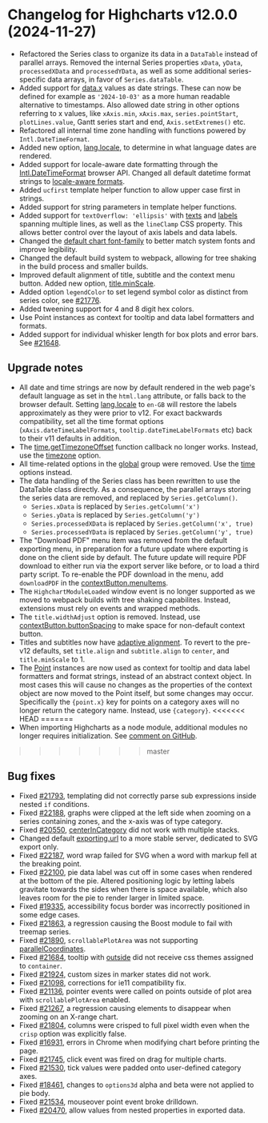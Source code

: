 # Changelog for Highcharts v12.0.0 (2024-11-27)

- Refactored the Series class to organize its data in a `DataTable` instead of parallel arrays. Removed the internal Series properties `xData`, `yData`, `processedXData` and `processedYData`, as well as some additional series-specific data arrays, in favor of `Series.dataTable`.
- Added support for [data.x](https://api.highcharts.com/highcharts/series.line.data.x) values as date strings. These can now be defined for example as `'2024-10-03'` as a more human readable alternative to timestamps. Also allowed date string in other options referring to x values, like `xAxis.min`, `xAxis.max`, `series.pointStart`, `plotLines.value`, Gantt series start and end, `Axis.setExtremes()` etc.
- Refactored all internal time zone handling with functions powered by `Intl.DateTimeFormat`.
- Added new option, [lang.locale](https://api.highcharts.com/highcharts/lang.locale), to determine in what language dates are rendered.
- Added support for locale-aware date formatting through the [Intl.DateTimeFormat](https://developer.mozilla.org/en-US/docs/Web/JavaScript/Reference/Global_Objects/Intl/DateTimeFormat) browser API. Changed all default datetime format strings to [locale-aware formats](https://api.highcharts.com/class-reference/Highcharts.Time#dateFormat).
- Added `ucfirst` template helper function to allow upper case first in strings.
- Added support for string parameters in template helper functions.
- Added support for `textOverflow: 'ellipsis'` with [texts](https://api.highcharts.com/class-reference/Highcharts.SVGRenderer#text) and [labels](https://api.highcharts.com/class-reference/Highcharts.SVGRenderer#label) spanning multiple lines, as well as the `lineClamp` CSS property. This allows better control over the layout of axis labels and data labels.
- Changed the [default chart font-family](https://api.highcharts.com/highcharts/chart.style) to better match system fonts and improve legibility.
- Changed the default build system to webpack, allowing for tree shaking in the build process and smaller builds.
- Improved default alignment of title, subtitle and the context menu button. Added new option, [title.minScale](https://api.highcharts.com/highcharts/title.minScale).
- Added option `legendColor` to set legend symbol color as distinct from series color, see [#21776](https://github.com/highcharts/highcharts/issues/21776).
- Added tweening support for 4 and 8 digit hex colors.
- Use Point instances as context for tooltip and data label formatters and formats.
- Added support for individual whisker length for box plots and error bars. See [#21648](https://github.com/highcharts/highcharts/issues/21648).

## Upgrade notes
- All date and time strings are now by default rendered in the web page's default language as set in the `html.lang` attribute, or falls back to the browser default. Setting [lang.locale](https://api.highcharts.com/highcharts/lang.locale) to `en-GB` will restore the labels approximately as they were prior to v12. For exact backwards compatibility, set all the time format options (`xAxis.dateTimeLabelFormats`, `tooltip.dateTimeLabelFormats` etc) back to their v11 defaults in addition.
- The [time.getTimezoneOffset](https://api.highcharts.com/highcharts/time.getTimezoneOffset) function callback no longer works. Instead, use the [timezone](https://api.highcharts.com/highcharts/time.timezone) option.
- All time-related options in the [global](https://api.highcharts.com/highcharts/global) group were removed. Use the [time](https://api.highcharts.com/highcharts/time) options instead.
- The data handling of the Series class has been rewritten to use the DataTable class directly. As a consequence, the parallel arrays storing the series data are removed, and replaced by `Series.getColumn()`.
  - `Series.xData` is replaced by `Series.getColumn('x')`
  - `Series.yData` is replaced by `Series.getColumn('y')`
  - `Series.processedXData` is replaced by `Series.getColumn('x', true)`
  - `Series.processedYData` is replaced by `Series.getColumn('y', true)`
- The "Download PDF" menu item was removed from the default exporting menu, in preparation for a future update where exporting is done on the client side by default. The future update will require PDF download to either run via the export server like before, or to load a third party script. To re-enable the PDF download in the menu, add `downloadPDF` in the [contextButton.menuItems](https://api.highcharts.com/highcharts/exporting.buttons.contextButton.menuItems).
- The `HighchartModuleLoaded` window event is no longer supported as we moved to webpack builds with tree shaking capabilites. Instead, extensions must rely on events and wrapped methods.
- The `title.widthAdjust` option is removed. Instead, use [contextButton.buttonSpacing](https://api.highcharts.com/highcharts/exporting.buttons.contextButton.buttonSpacing) to make space for non-default context button.
- Titles and subtitles now have [adaptive alignment](https://www.highcharts.com/docs/chart-concepts/title-and-subtitle). To revert to the pre-v12 defaults, set `title.align` and `subtitle.align` to `center`, and `title.minScale` to 1.
- The [Point](https://api.highcharts.com/class-reference/Highcharts.Point) instances are now used as context for tooltip and data label formatters and format strings, instead of an abstract context object. In most cases this will cause no changes as the properties of the context object are now moved to the Point itself, but some changes may occur. Specifically the `{point.x}` key for points on a category axes will no longer return the category name. Instead, use `{category}`.
<<<<<<< HEAD
=======
- When importing Highcharts as a node module, additional modules no longer requires initialization. See [comment on GitHub](https://github.com/highcharts/highcharts/issues/22251#issuecomment-2507396579).
>>>>>>> master

## Bug fixes
- Fixed [#21793](https://github.com/highcharts/highcharts/issues/21793), templating did not correctly parse sub expressions inside nested `if` conditions.
- Fixed [#22188](https://github.com/highcharts/highcharts/issues/22188), graphs were clipped at the left side when zooming on a series containing zones, and the x-axis was of type category.
- Fixed [#20550](https://github.com/highcharts/highcharts/issues/20550), [centerInCategory](https://api.highcharts.com/highcharts/plotOptions.column.centerInCategory) did not work with multiple stacks.
- Changed default [exporting.url](https://api.highcharts.com/highcharts/exporting.url) to a more stable server, dedicated to SVG export only.
- Fixed [#22187](https://github.com/highcharts/highcharts/issues/22187), word wrap failed for SVG when a word with markup fell at the breaking point.
- Fixed [#22100](https://github.com/highcharts/highcharts/issues/22100), pie data label was cut off in some cases when rendered at the bottom of the pie. Altered positioning logic by letting labels gravitate towards the sides when there is space available, which also leaves room for the pie to render larger in limited space.
- Fixed [#19335](https://github.com/highcharts/highcharts/issues/19335), accessibility focus border was incorrectly positioned in some edge cases.
- Fixed [#21863](https://github.com/highcharts/highcharts/issues/21863), a regression causing the Boost module to fail with treemap series.
- Fixed [#21890](https://github.com/highcharts/highcharts/issues/21890), `scrollablePlotArea` was not supporting [parallelCoordinates](https://api.highcharts.com/highcharts/chart.parallelCoordinates).
- Fixed [#21684](https://github.com/highcharts/highcharts/issues/21684), tooltip with [outside](https://api.highcharts.com/highcharts/tooltip.outside) did not receive css themes assigned to `container`.
- Fixed [#21924](https://github.com/highcharts/highcharts/issues/21924), custom sizes in marker states did not work.
- Fixed [#21098](https://github.com/highcharts/highcharts/issues/21098), corrections for ie11 compatibility fix.
- Fixed [#21136](https://github.com/highcharts/highcharts/issues/21136), pointer events were called on points outside of plot area with `scrollablePlotArea` enabled.
- Fixed [#21267](https://github.com/highcharts/highcharts/issues/21267), a regression causing elements to disappear when zooming on an X-range chart.
- Fixed [#21804](https://github.com/highcharts/highcharts/issues/21804), columns were crisped to full pixel width even when the `crisp` option was explicitly false.
- Fixed [#16931](https://github.com/highcharts/highcharts/issues/16931), errors in Chrome when modifying chart before printing the page.
- Fixed [#21745](https://github.com/highcharts/highcharts/issues/21745), click event was fired on drag for multiple charts.
- Fixed [#21530](https://github.com/highcharts/highcharts/issues/21530), tick values were padded onto user-defined category axes.
- Fixed [#18461](https://github.com/highcharts/highcharts/issues/18461), changes to `options3d` alpha and beta were not applied to pie body.
- Fixed [#21534](https://github.com/highcharts/highcharts/issues/21534), mouseover point event broke drilldown.
- Fixed [#20470](https://github.com/highcharts/highcharts/issues/20470), allow values from nested properties in exported data.
